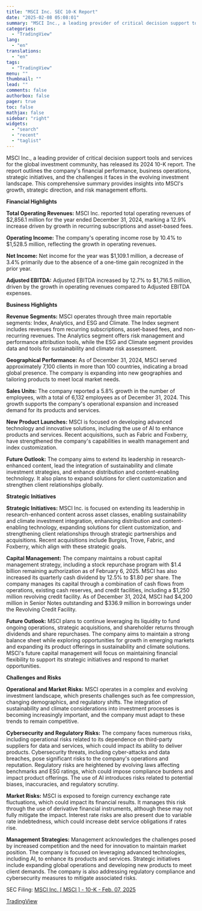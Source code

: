 ```yaml
---
title: "MSCI Inc. SEC 10-K Report"
date: "2025-02-08 05:08:01"
summary: "MSCI Inc., a leading provider of critical decision support tools and services for the global investment community, has released its 2024 10-K report. The report outlines the company's financial performance, business operations, strategic initiatives, and the challenges it faces in the evolving investment landscape. This comprehensive summary provides insights into..."
categories:
  - "TradingView"
lang:
  - "en"
translations:
  - "en"
tags:
  - "TradingView"
menu: ""
thumbnail: ""
lead: ""
comments: false
authorbox: false
pager: true
toc: false
mathjax: false
sidebar: "right"
widgets:
  - "search"
  - "recent"
  - "taglist"
---
```


MSCI Inc., a leading provider of critical decision support tools and services for the global investment community, has released its 2024 10-K report. The report outlines the company's financial performance, business operations, strategic initiatives, and the challenges it faces in the evolving investment landscape. This comprehensive summary provides insights into MSCI's growth, strategic direction, and risk management efforts.

**Financial Highlights**

**Total Operating Revenues:** MSCI Inc. reported total operating revenues of $2,856.1 million for the year ended December 31, 2024, marking a 12.9% increase driven by growth in recurring subscriptions and asset-based fees.

**Operating Income:** The company's operating income rose by 10.4% to $1,528.5 million, reflecting the growth in operating revenues.

**Net Income:** Net income for the year was $1,109.1 million, a decrease of 3.4% primarily due to the absence of a one-time gain recognized in the prior year.

**Adjusted EBITDA:** Adjusted EBITDA increased by 12.7% to $1,716.5 million, driven by the growth in operating revenues compared to Adjusted EBITDA expenses.

**Business Highlights**

**Revenue Segments:** MSCI operates through three main reportable segments: Index, Analytics, and ESG and Climate. The Index segment includes revenues from recurring subscriptions, asset-based fees, and non-recurring revenues. The Analytics segment offers risk management and performance attribution tools, while the ESG and Climate segment provides data and tools for sustainability and climate risk assessment.

**Geographical Performance:** As of December 31, 2024, MSCI served approximately 7,100 clients in more than 100 countries, indicating a broad global presence. The company is expanding into new geographies and tailoring products to meet local market needs.

**Sales Units:** The company reported a 5.8% growth in the number of employees, with a total of 6,132 employees as of December 31, 2024. This growth supports the company's operational expansion and increased demand for its products and services.

**New Product Launches:** MSCI is focused on developing advanced technology and innovative solutions, including the use of AI to enhance products and services. Recent acquisitions, such as Fabric and Foxberry, have strengthened the company's capabilities in wealth management and index customization.

**Future Outlook:** The company aims to extend its leadership in research-enhanced content, lead the integration of sustainability and climate investment strategies, and enhance distribution and content-enabling technology. It also plans to expand solutions for client customization and strengthen client relationships globally.

**Strategic Initiatives**

**Strategic Initiatives:** MSCI Inc. is focused on extending its leadership in research-enhanced content across asset classes, enabling sustainability and climate investment integration, enhancing distribution and content-enabling technology, expanding solutions for client customization, and strengthening client relationships through strategic partnerships and acquisitions. Recent acquisitions include Burgiss, Trove, Fabric, and Foxberry, which align with these strategic goals.

**Capital Management:** The company maintains a robust capital management strategy, including a stock repurchase program with $1.4 billion remaining authorization as of February 6, 2025. MSCI has also increased its quarterly cash dividend by 12.5% to $1.80 per share. The company manages its capital through a combination of cash flows from operations, existing cash reserves, and credit facilities, including a $1,250 million revolving credit facility. As of December 31, 2024, MSCI had $4,200 million in Senior Notes outstanding and $336.9 million in borrowings under the Revolving Credit Facility.

**Future Outlook:** MSCI plans to continue leveraging its liquidity to fund ongoing operations, strategic acquisitions, and shareholder returns through dividends and share repurchases. The company aims to maintain a strong balance sheet while exploring opportunities for growth in emerging markets and expanding its product offerings in sustainability and climate solutions. MSCI's future capital management will focus on maintaining financial flexibility to support its strategic initiatives and respond to market opportunities.

**Challenges and Risks**

**Operational and Market Risks:** MSCI operates in a complex and evolving investment landscape, which presents challenges such as fee compression, changing demographics, and regulatory shifts. The integration of sustainability and climate considerations into investment processes is becoming increasingly important, and the company must adapt to these trends to remain competitive.

**Cybersecurity and Regulatory Risks:** The company faces numerous risks, including operational risks related to its dependence on third-party suppliers for data and services, which could impact its ability to deliver products. Cybersecurity threats, including cyber-attacks and data breaches, pose significant risks to the company's operations and reputation. Regulatory risks are heightened by evolving laws affecting benchmarks and ESG ratings, which could impose compliance burdens and impact product offerings. The use of AI introduces risks related to potential biases, inaccuracies, and regulatory scrutiny.

**Market Risks:** MSCI is exposed to foreign currency exchange rate fluctuations, which could impact its financial results. It manages this risk through the use of derivative financial instruments, although these may not fully mitigate the impact. Interest rate risks are also present due to variable rate indebtedness, which could increase debt service obligations if rates rise.

**Management Strategies:** Management acknowledges the challenges posed by increased competition and the need for innovation to maintain market position. The company is focused on leveraging advanced technologies, including AI, to enhance its products and services. Strategic initiatives include expanding global operations and developing new products to meet client demands. The company is also addressing regulatory compliance and cybersecurity measures to mitigate associated risks.

SEC Filing: [MSCI Inc. [ MSCI ] - 10-K - Feb. 07, 2025](https://www.sec.gov/Archives/edgar/data/1408198/000140819825000053/msci-20241231.htm)

[TradingView](https://www.tradingview.com/news/tradingview:b342fc67c774e:0-msci-inc-sec-10-k-report/)
